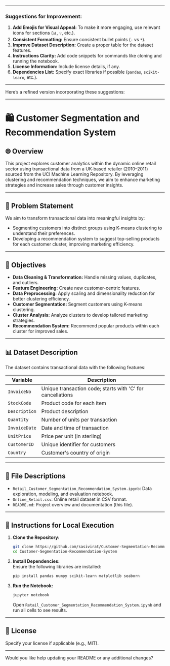  ---

### Suggestions for Improvement:
1. **Add Emojis for Visual Appeal:** To make it more engaging, use relevant icons for sections (`📊`, `💡`, etc.).  
2. **Consistent Formatting:** Ensure consistent bullet points (`-` vs `*`).  
3. **Improve Dataset Description:** Create a proper table for the dataset features.  
4. **Instructions Clarity:** Add code snippets for commands like cloning and running the notebook.  
5. **License Information:** Include license details, if any.  
6. **Dependencies List:** Specify exact libraries if possible (`pandas`, `scikit-learn`, etc.).  

---

Here’s a refined version incorporating these suggestions:  

---

# 🛍️ Customer Segmentation and Recommendation System  

## 🌐 **Overview**  
This project explores customer analytics within the dynamic online retail sector using transactional data from a UK-based retailer (2010–2011) sourced from the UCI Machine Learning Repository. By leveraging clustering and recommendation techniques, we aim to enhance marketing strategies and increase sales through customer insights.  

---

## 🌟 **Problem Statement**  
We aim to transform transactional data into meaningful insights by:  
- Segmenting customers into distinct groups using K-means clustering to understand their preferences.  
- Developing a recommendation system to suggest top-selling products for each customer cluster, improving marketing efficiency.  

---

## 🎯 **Objectives**  

- **Data Cleaning & Transformation:** Handle missing values, duplicates, and outliers.  
- **Feature Engineering:** Create new customer-centric features.  
- **Data Preprocessing:** Apply scaling and dimensionality reduction for better clustering efficiency.  
- **Customer Segmentation:** Segment customers using K-means clustering.  
- **Cluster Analysis:** Analyze clusters to develop tailored marketing strategies.  
- **Recommendation System:** Recommend popular products within each cluster for improved sales.  

---

## 📊 **Dataset Description**  
The dataset contains transactional data with the following features:  

| **Variable**   | **Description** |  
| -------------- | --------------- |  
| `InvoiceNo`    | Unique transaction code; starts with 'C' for cancellations |  
| `StockCode`    | Product code for each item |  
| `Description`  | Product description |  
| `Quantity`     | Number of units per transaction |  
| `InvoiceDate`  | Date and time of transaction |  
| `UnitPrice`    | Price per unit (in sterling) |  
| `CustomerID`   | Unique identifier for customers |  
| `Country`      | Customer's country of origin |  

---

## 📂 **File Descriptions**  

- `Retail_Customer_Segmentation_Recommendation_System.ipynb`: Data exploration, modeling, and evaluation notebook.  
- `Online_Retail.csv`: Online retail dataset in CSV format.  
- `README.md`: Project overview and documentation (this file).  

---

## 🚀 **Instructions for Local Execution**  

1. **Clone the Repository:**  
   ```bash
   git clone https://github.com/sasivirat/Customer-Segmentation-Recommendation-System.git
   cd Customer-Segmentation-Recommendation-System
   ```  

2. **Install Dependencies:**  
   Ensure the following libraries are installed:  
   ```bash
   pip install pandas numpy scikit-learn matplotlib seaborn
   ```  

3. **Run the Notebook:**  
   ```bash
   jupyter notebook
   ```  
   Open `Retail_Customer_Segmentation_Recommendation_System.ipynb` and run all cells to see results.  

---

## 📜 **License**  
Specify your license if applicable (e.g., MIT).  

---

Would you like help updating your README or any additional changes?